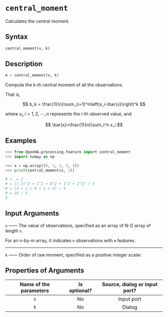 # `central_moment`

Calculates the central moment.

## Syntax

```python
central_moment(x, k)
```

## Description

```python
m = central_moment(x, k)
```

Compute the k-th central moment of all the observations.

That is,

$$
b_k = \frac{1}{n}\sum_{i=1}^n\left(x_i-\bar{x}\right)^k
$$

where $x_i,i=1,2,\cdots,n$ represents the $i$-th observed value, and

$$
\bar{x}=\frac{1}{n}\sum_i^n x_i
$$

## Examples

```python
>>> from OpenHA.processing.feature import central_moment
>>> import numpy as np

>>> x = np.array([0, 1, 2, 3, 4])
>>> print(central_moment(x, 2))

# x_ = 2
# = ((-2)^2 + 1^2 + 0^2 + 1^2 + 2^2) / 5
# = (4 + 1 + 0 + 1 + 4) / 5
# = 10 / 5
2

```

## Input Arguments

`x` —— The value of observations, specified as an array of N-D array of length `n`.

For an n-by-m array, it indicates `n` observations with `m` features.

---

`k` —— Order of raw moment, specified as a positive integer scalar.

## Properties of Arguments

| Name of the parameters | Is optional? | Source, dialog or input port? |
| :--------------------: | :----------: | :---------------------------: |
|          `x`           |      No      |          Input port           |
|          `k`           |      No      |            Dialog             |
